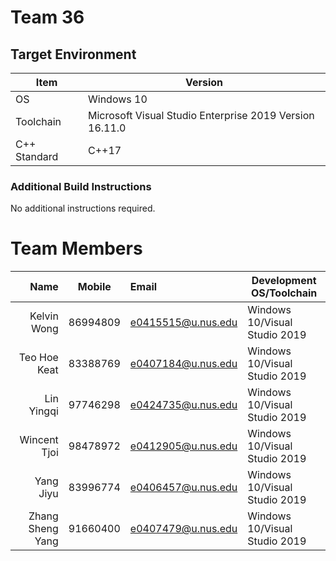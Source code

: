 # Team 36

## Target Environment

Item | Version
-|-
OS | Windows 10
Toolchain | Microsoft Visual Studio Enterprise 2019 Version 16.11.0
C++ Standard | C++17

### Additional Build Instructions

No additional instructions required.

# Team Members

Name | Mobile | Email | Development OS/Toolchain
-:|:-:|:-|-|
Kelvin Wong| 86994809 | e0415515@u.nus.edu | Windows 10/Visual Studio 2019
Teo Hoe Keat| 83388769 | e0407184@u.nus.edu | Windows 10/Visual Studio 2019
Lin Yingqi | 97746298 | e0424735@u.nus.edu | Windows 10/Visual Studio 2019
Wincent Tjoi | 98478972 | e0412905@u.nus.edu | Windows 10/Visual Studio 2019
Yang Jiyu | 83996774 | e0406457@u.nus.edu | Windows 10/Visual Studio 2019
Zhang Sheng Yang | 91660400 | e0407479@u.nus.edu | Windows 10/Visual Studio 2019
